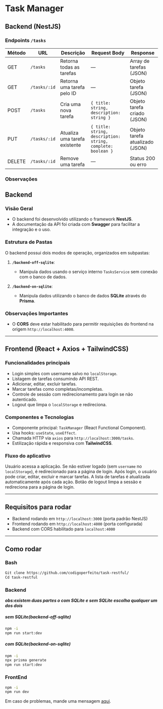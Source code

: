 # Task Manager

## Backend (NestJS)

### Endpoints `/tasks`

| Método | URL           | Descrição                     | Request Body                             | Response                     |
|--------|---------------|-------------------------------|----------------------------------------|------------------------------|
| GET    | `/tasks`      | Retorna todas as tarefas       | —                                      | Array de tarefas (JSON)       |
| GET    | `/tasks/:id`  | Retorna uma tarefa pelo ID     | —                                      | Objeto tarefa (JSON)          |
| POST   | `/tasks`      | Cria uma nova tarefa           | `{ title: string, description: string }` | Objeto tarefa criado (JSON)   |
| PUT    | `/tasks/:id`  | Atualiza uma tarefa existente  | `{ title: string, description: string, complete: boolean }` | Objeto tarefa atualizado (JSON) |
| DELETE | `/tasks/:id`  | Remove uma tarefa              | —                                      | Status 200 ou erro            |

### Observações

## Backend

### Visão Geral

- O backend foi desenvolvido utilizando o framework **NestJS**.
- A documentação da API foi criada com **Swagger** para facilitar a integração e o uso.

### Estrutura de Pastas

O backend possui dois modos de operação, organizados em subpastas:

1. **`/backend-off-sqlite`**:
   - Manipula dados usando o serviço interno `TasksService` sem conexão com o banco de dados.


2. **`/backend-on-sqlite`**:
   - Manipula dados utilizando o banco de dados **SQLite** através do **Prisma**.

### Observações Importantes

- O **CORS** deve estar habilitado para permitir requisições do frontend na origem `http://localhost:4000`.


---

## Frontend (React + Axios + TailwindCSS)

### Funcionalidades principais

- Login simples com username salvo no `localStorage`.
- Listagem de tarefas consumindo API REST.
- Adicionar, editar, excluir tarefas.
- Marcar tarefas como completas/incompletas.
- Controle de sessão com redirecionamento para login se não autenticado.
- Logout que limpa o `localStorage` e redireciona.

### Componentes e Tecnologias

- Componente principal: `TaskManager` (React Functional Component).
- Usa hooks: `useState`, `useEffect`.
- Chamada HTTP via `axios` para `http://localhost:3000/tasks`.
- Estilização rápida e responsiva com **TailwindCSS**.

### Fluxo do aplicativo

 Usuário acessa a aplicação. Se não estiver logado (sem `username` no `localStorage`), é redirecionado para a página de login.
 Após login, o usuário pode criar, editar, excluir e marcar tarefas.
 A lista de tarefas é atualizada automaticamente após cada ação.
 Botão de logout limpa a sessão e redireciona para a página de login.

---

## Requisitos para rodar

- Backend rodando em `http://localhost:3000` (porta padrão NestJS)
- Frontend rodando em `http://localhost:4000` (porta configurada)
- Backend com CORS habilitado para `localhost:4000`

---

## Como rodar

### Bash

```bash
Git clone https://github.com/codigoperfeito/task-restful/
Cd task-restful
```

### Backend

***obs:existem duas partes o com SQLite e sem SQLite escolha qualquer um dos dois***

##### ***sem SQLite***(backend-off-sqlite)

```bash
npm -i
npm run start:dev
```

##### ***com SQLite(backend-on-sqlite)***

```bash
npm -i
npx prisma generate
npm run start:dev
```

### FrontEnd

```bash
npm -i
npm run dev
```

Em caso de problemas, mande uma mensagem [aqui](https://www.codigoperfeito.com.br).


